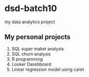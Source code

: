 # dsd-batch10
my data analytics project

## My personal projects

1. SQL super maket analysis
2. SQL churn analysis
3. R programming
4. Looker Dasshboard
5. Linear regression model using caret
